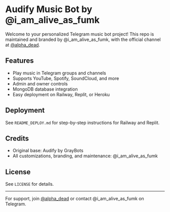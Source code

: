 # Audify Music Bot by @i_am_alive_as_fumk

Welcome to your personalized Telegram music bot project! This repo is maintained and branded by @i_am_alive_as_fumk, with the official channel at [@alpha_dead](https://t.me/alpha_dead).

## Features
- Play music in Telegram groups and channels
- Supports YouTube, Spotify, SoundCloud, and more
- Admin and owner controls
- MongoDB database integration
- Easy deployment on Railway, Replit, or Heroku

## Deployment
See `README_DEPLOY.md` for step-by-step instructions for Railway and Replit.

## Credits
- Original base: Audify by GrayBots
- All customizations, branding, and maintenance: @i_am_alive_as_fumk

## License
See `LICENSE` for details.

---

For support, join [@alpha_dead](https://t.me/alpha_dead) or contact @i_am_alive_as_fumk on Telegram.
